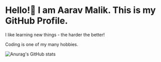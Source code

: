# Hello!👋  I am Aarav Malik. This is my GitHub Profile.
I like learning new things - the harder the better!

Coding is one of my many hobbies.

![Anurag's GitHub stats](https://github-readme-stats.vercel.app/api?username=aarav-malik&show_icons=true&theme=transparent&hide=stars,prs,issues)
